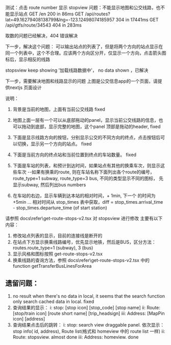 测试：点击 route number 显示 stopview
问题：不能显示地图和公交线路，也不能显示站点
 GET /en 200 in 86ms
 GET /api/routes?lat=49.16279408138799&lng=-123.12498074185957 304 in 17441ms
 GET /api/gtfs/route/34543 404 in 283ms

 取数的问题已经解决，404 错误解决

 下一步，解决这个问题：
可以输出站点的列表了，但是将两个方向的站点显示在同一个列表中，这个不合理。应该两个方向区分开，仅显示一个方向，点击箭头图标后，显示相反的线路

stopsview keep showing '加载线路数据中'，  no data shown  ，已解决

下一步，需要解决地图和线路显示的问题
上图是公交信息app的一个页面，请提供nextjs 页面设计

说明：

1. 背景是当前的地图，上面有当前公交线路 fixed

2. 地图上面一层有一个可以从底部拖动的panel，显示当前公交线路的信息，也可以拖动到底部，显示完整的地图，这个panel 顶部是拖动的header,  fixed

3. 下面是显示线路方向的按钮，分别显示公交的不同方向的终点，点击按钮后可以切换，显示另一个方向的站点。 fixed

4. 下面是当前方向的终点站和当前位置到终点的车站数量。 fixed

5. 下面是车站的列表，和预计到达时间，如果站点有其他的换乘车次，则显示这些车次
    --如果有换乘的route, 则在车站名称下面列出各个route的编号， route_type=1 subway,  route_type=3 bus,  不同的类型显示不同的图标， 先显示subway, 然后列出bus numbers

6. 在车站的右边，显示车辆到达本站的相对时间，+ 1min, 下一个 的时间为 +5min ...
 相对时间从 stop_times 表中获取，diff = stop_times.arrival_time - stop_times.departure_time (of start station)

请参照 docs\refer\get-route-stops-v2.tsx 对 stopsview 进行修改
主要有以下内容：
1. 修改站点列表的显示，目前的连接线是断开的
2. 在站点下方显示换乘线路编号，优先显示地铁，然后是BUS，区分方法：routes.route_type=1 (subway), 3 (bus)
3. 显示风格和图标按照 get-route-stops-v2.tsx
4. 换乘线路的查询方法，参照 docs\refer\get-route-stops-v2.tsx 中的 function getTransferBusLinesForArea 

## 遗留问题：
1. no result when there's no data in local, it seems that the search function only search cached data in local. fixed
2. 查询结果的显示：
    i: stop:  [stop icon]  [stop_code]  [stop name]
    ii: Route: [stop/train icon] [route short name] [trip_headsign]
    iii: Address: [MapPin icon] [address]
3. 查询结果点击后的跳转：
    i: stop:  search view draggable panel.  依次显示：stop info( id, address), Route list(格式和 homeview 中的 route list 一样)
    ii: Route: stopsview.  almost done
    iii: Address: homeview.  done
